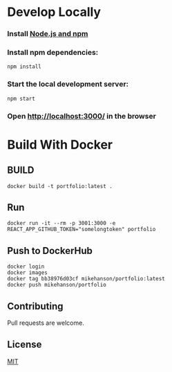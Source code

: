 
# Develop Locally

### Install [Node.js and npm](https://nodejs.org/en/)

### Install npm dependencies:
```
npm install
```
###  Start the local development server:
```        
npm start
```
### Open [http://localhost:3000/](http://localhost:3000/) in the browser

# Build With Docker

## BUILD 
```
docker build -t portfolio:latest .
```
## Run 
```
docker run -it --rm -p 3001:3000 -e REACT_APP_GITHUB_TOKEN="somelongtoken" portfolio
```

## Push to DockerHub 
```
docker login
docker images
docker tag bb38976d03cf mikehanson/portfolio:latest
docker push mikehanson/portfolio
```

## Contributing
Pull requests are welcome. 

## License
[MIT](https://choosealicense.com/licenses/mit/)
